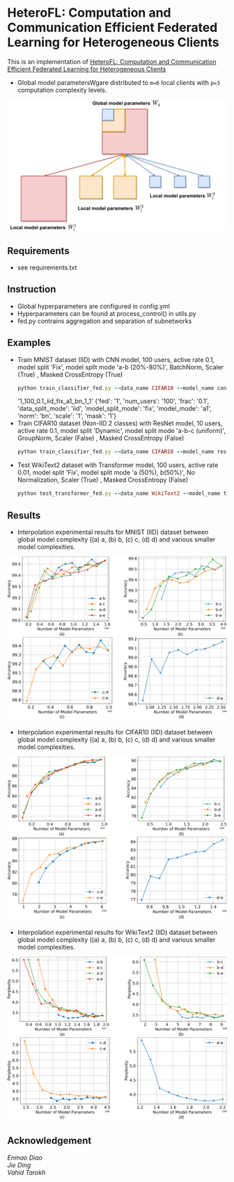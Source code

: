 # HeteroFL: Computation and Communication Efficient Federated Learning for Heterogeneous Clients
This is an implementation of [HeteroFL: Computation and Communication Efficient Federated Learning for Heterogeneous Clients](https://arxiv.org/abs/2010.01264)
- Global model parametersWgare distributed to `m=6` local clients with `p=3` computation complexity levels.
<img src="/asset/HeteroFL.png">


## Requirements
 - see requirements.txt

## Instruction

 - Global hyperparameters are configured in config.yml
 - Hyperparameters can be found at process_control() in utils.py 
 - fed.py contrains aggregation and separation of subnetworks

## Examples
 - Train MNIST dataset (IID) with CNN model, 100 users, active rate 0.1, model split 'Fix', model split mode 'a-b (20%-80%)', BatchNorm, Scaler (True) , Masked CrossEntropy (True)
    ```ruby
    python train_classifier_fed.py --data_name CIFAR10 --model_name conv --control_name 1_100_0.1_iid_fix_a2-b8_bn_1_1
   
    ```
   '1_100_0.1_iid_fix_a1_bn_1_1'
   {'fed': '1', 'num_users': '100', 'frac': '0.1', 'data_split_mode': 'iid', 'model_split_mode': 'fix', 'model_mode': 'a1', 'norm': 'bn', 'scale': '1', 'mask': '1'}
 - Train CIFAR10 dataset (Non-IID 2 classes) with ResNet model, 10 users, active rate 0.1, model split 'Dynamic', model split mode 'a-b-c (uniform)', GroupNorm, Scaler (False) , Masked CrossEntropy (False)
    ```ruby
    python train_classifier_fed.py --data_name CIFAR10 --model_name resnet18 --control_name 1_10_0.1_non-iid-2_dynamic_a1-b1-c1_gn_0_0
    ```
 - Test WikiText2 dataset with Transformer model, 100 users, active rate 0.01, model split 'Fix', model split mode 'a (50%), b(50%)', No Normalization, Scaler (True) , Masked CrossEntropy (False)
    ```ruby
    python test_transformer_fed.py --data_name WikiText2 --model_name transformer --control_name 1_100_0.01_iid_fix_a5-b5_none_1_0
    ```
## Results
- Interpolation experimental results for MNIST (IID) dataset between global model complexity ((a) a, (b) b, (c) c, (d) d) and various smaller model complexities.

![MNIST_interp_iid](/asset/MNIST_interp_iid.png)

- Interpolation experimental results for CIFAR10 (IID) dataset between global model complexity ((a) a, (b) b, (c) c, (d) d) and various smaller model complexities.

![CIFAR10_interp_iid](/asset/CIFAR10_interp_iid.png)

- Interpolation experimental results for WikiText2 (IID) dataset between global model complexity ((a) a, (b) b, (c) c, (d) d) and various smaller model complexities.

![WikiText2_interp_iid](/asset/WikiText2_interp_iid.png)

## Acknowledgement
*Enmao Diao  
Jie Ding  
Vahid Tarokh*
